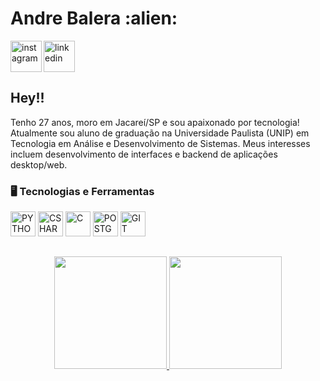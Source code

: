 
<div dsplay="inline-block">
 
 <h1 align="left">Andre Balera :alien: </h1>
 <a href="https://www.linkedin.com/in/andre-balera-447139229/">
    <img align="left" width="50px" src="https://user-images.githubusercontent.com/96637245/220476074-f0f1f42b-68cb-4321-84c0-1cefd84e1b94.png" alt="instagram" style="vertical-align:top;">
  </a> 
  <a href="https://www.linkedin.com/in/andre-balera-447139229/">
    <img width="50px" src="https://user-images.githubusercontent.com/96637245/220476231-943b7de4-a751-4bbd-9c97-988e6c4ac542.png" alt="linkedin" style="vertical-align:top;">
  </a>
</div>

## Hey!!
Tenho 27 anos, moro em Jacareí/SP e sou apaixonado por tecnologia! Atualmente sou aluno de graduação na Universidade Paulista (UNIP) em Tecnologia em Análise e Desenvolvimento de Sistemas. Meus interesses incluem desenvolvimento de interfaces e backend de aplicações desktop/web.

### 🖥️ Tecnologias e Ferramentas 
<p align="left">
<img width="40px" src="https://cdn.jsdelivr.net/gh/devicons/devicon/icons/python/python-original.svg" title = "PYTHON"/>
<img width="40px" src="https://cdn.jsdelivr.net/gh/devicons/devicon/icons/csharp/csharp-original.svg" title = "CSHARP"/>
 <img width="40px" src="https://cdn.jsdelivr.net/gh/devicons/devicon/icons/c/c-original.svg" title = "C"/>
<img width="40px" src="https://cdn.jsdelivr.net/gh/devicons/devicon/icons/postgresql/postgresql-original.svg" title = "POSTGRESQL"/>
<img width="40px" src="https://cdn.jsdelivr.net/gh/devicons/devicon/icons/git/git-original.svg" title = "GIT"/>
</p>

##
<p align="center">
<a href="https://github.com/baleraandre">
  <img height="180em" src="https://github-readme-stats-eight-theta.vercel.app/api?username=baleraandre&show_icons=true&theme=algolia&include_all_commits=true&count_private=true"/>
  <img height="180em" src="https://github-readme-stats-eight-theta.vercel.app/api/top-langs/?username=baleraandre&layout=compact&langs_count=8&theme=algolia"/>
</a>
</p>

